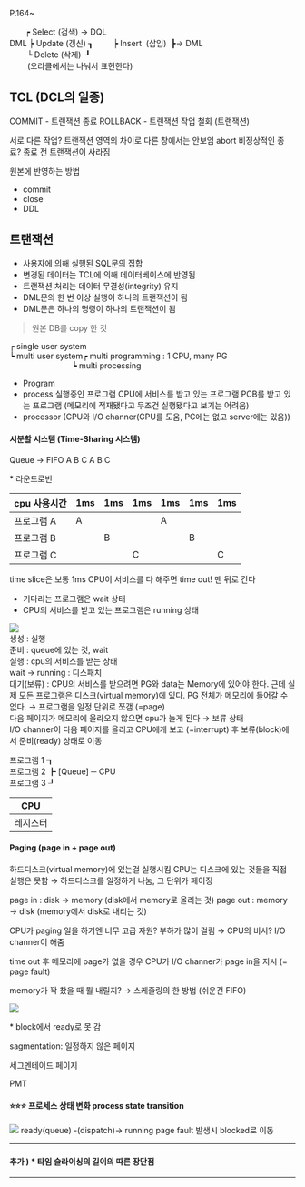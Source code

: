 P.164~

&nbsp;&nbsp;&nbsp;&nbsp;&nbsp;&nbsp;&nbsp;┍ Select (검색) → DQL <br>
DML  ┝ Update (갱신) ┒
&nbsp;&nbsp;&nbsp;&nbsp;&nbsp;&nbsp;&nbsp; ┝ Insert &nbsp;(삽입)&nbsp;&nbsp;┣→ DML <br>
&nbsp;&nbsp;&nbsp;&nbsp;&nbsp;&nbsp;&nbsp; ┕ Delete (삭제)&nbsp; ┚ <br>
&nbsp;&nbsp;&nbsp;&nbsp;&nbsp;&nbsp;&nbsp;&nbsp;(오라클에서는 나눠서 표현한다) <br>

## TCL (DCL의 일종)
COMMIT - 트랜잭션 종료
ROLLBACK - 트랜잭션 작업 철회 (트랜잭션)

서로 다른 작업? 트랜잭션 영역의 차이로 다른 창에서는 안보임
abort 비정상적인 종료? 종료 전 트랜잭션이 사라짐
 
원본에 반영하는 방법
- commit
- close
- DDL
 
## 트랜잭션
- 사용자에 의해 실행된 SQL문의 집합
- 변경된 데이터는 TCL에 의해 데이터베이스에 반영됨
- 트랜잭션 처리는 데이터 무결성(integrity) 유지
- DML문의 한 번 이상 실행이 하나의 트랜잭션이 됨
- DML문은 하나의 명령이 하나의 트랜잭션이 됨

> 원본 DB를 copy 한 것

┍ single user system <br>
┕ multi user system┍ multi programming : 1 CPU, many PG <br>
&nbsp;&nbsp;&nbsp;&nbsp;&nbsp;&nbsp;&nbsp;&nbsp;&nbsp;&nbsp;&nbsp;&nbsp;&nbsp;&nbsp;&nbsp;&nbsp;&nbsp;&nbsp;&nbsp;&nbsp;&nbsp;&nbsp;&nbsp;&nbsp;&nbsp;&nbsp;&nbsp;&nbsp;┕ multi processing <br>

- Program
- process
실행중인 프로그램
CPU에 서비스를 받고 있는 프로그램
PCB를 받고 있는 프로그램
(메모리에 적재됐다고 무조건 실행됐다고 보기는 어려움)
- processor (CPU와 I/O channer(CPU를 도움, PC에는 없고 server에는 있음))

#### 시분할 시스템 (Time-Sharing 시스템)
Queue → FIFO
A B C A B C

\* 라운드로빈


|cpu 사용시간|1ms|1ms|1ms|1ms|1ms|1ms|
|---|---|---|---|---|---|---|
|프로그램 A|A|||A||
|프로그램 B||B|||B|
|프로그램 C|||C|||C|
time slice은 보통 1ms
CPU이 서비스를 다 해주면 time out! 맨 뒤로 간다
- 기다리는 프로그램은 wait 상태
- CPU의 서비스를 받고 있는 프로그램은 running 상태

![](https://velog.velcdn.com/images/taegyeong0225/post/4ec338e8-3e7a-401a-9cfe-a8b0afa715b2/image.png) <br>
생성 : 실행 <br>
준비 : queue에 있는 것, wait <br>
실행 : cpu의 서비스를 받는 상태 <br>
wait → running : 디스패치 <br>
대기(보류) : CPU의 서비스를 받으려면 PG와 data는 Memory에 있어야 한다. 근데 실제 모든 프로그램은 디스크(virtual memory)에 있다. PG 전체가 메모리에 들어갈 수 없다. → 프로그램을 일정 단위로 쪼갬 (=page) <br>
다음 페이지가 메모리에 올라오지 않으면 cpu가 놀게 된다 → 보류 상태 <br>
I/O channer이 다음 페이지를 올리고 CPU에게 보고 (=interrupt) 후 보류(block)에서 준비(ready) 상태로 이동 <br>

프로그램 1 ┒ <br>
프로그램 2 ┣ [Queue] ─ CPU  <br>
프로그램 3 ┚ <br>

|CPU|
|---|
|<center>레지스터</center>|

#### Paging (page in + page out)

하드디스크(virtual memory)에 있는걸 실행시킴
CPU는 디스크에 있는 것들을 직접 실행은 못함
→ 하드디스크를 일정하게 나눔, 그 단위가 페이징

page in : disk → memory (disk에서 memory로 올리는 것)
page out : memory → disk (memory에서 disk로 내리는 것)

CPU가 paging 일을 하기엔 너무 고급 자원? 부하가 많이 걸림
→ CPU의 비서? I/O channer이 해줌

time out 후 메모리에 page가 없을 경우 CPU가 I/O channer가 page in을 지시 (= page fault)

memory가 꽉 찼을 때 뭘 내릴지? → 스케줄링의 한 방법 (쉬운건 FIFO)

![](https://velog.velcdn.com/images/taegyeong0225/post/49d095f6-353e-4052-8bb5-fcd08105916e/image.png) <br>

\* block에서 ready로 못 감

sagmentation: 일정하지 않은 페이지

세그멘테이드 페이지

PMT

#### ⭐⭐⭐ 프로세스 상태 변화 process state transition
![](https://velog.velcdn.com/images/taegyeong0225/post/905c770c-baaf-4adc-9242-f7eb249be964/image.png)
ready(queue) -(dispatch)-> running
page fault 발생시 blocked로 이동

------------
#### 추가 ) * 타임 슬라이싱의 길이의 따른 장단점 

-----------------


